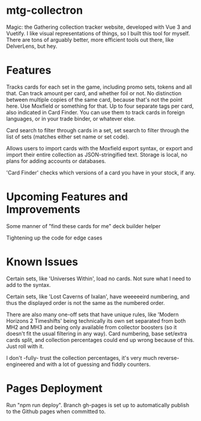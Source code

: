 # mtg-collectron

Magic: the Gathering collection tracker website, developed with Vue 3 and Vuetify. I like visual representations of things, so I built this tool for myself.
There are tons of arguably better, more efficient tools out there, like DelverLens, but hey.

# Features

Tracks cards for each set in the game, including promo sets, tokens and all that. Can track amount per card, and whether foil or not.
No distinction between multiple copies of the same card, because that's not the point here. Use Moxfield or something for that.
Up to four separate tags per card, also indicated in Card Finder. You can use them to track cards in foreign languages, or in your trade binder, or whatever else.

Card search to filter through cards in a set, set search to filter through the list of sets (matches either set name or set code).

Allows users to import cards with the Moxfield export syntax, or export and import their entire collection as JSON-stringified text.
Storage is local, no plans for adding accounts or databases.

'Card Finder' checks which versions of a card you have in your stock, if any.

# Upcoming Features and Improvements

Some manner of "find these cards for me" deck builder helper

Tightening up the code for edge cases

# Known Issues

Certain sets, like 'Universes Within', load no cards. Not sure what I need to add to the syntax.

Certain sets, like 'Lost Caverns of Ixalan', have weeeeeird numbering, and thus the displayed order is not the same as the numbered order.

There are also many one-off sets that have unique rules, like 'Modern Horizons 2 Timeshifts' being technically its own set separated from both MH2 and MH3 and being only available from collector boosters (so it doesn't fit the usual filtering in any way). Card numbering, base set/extra cards split, and collection percentages could end up wrong because of this. Just roll with it.

I don't -fully- trust the collection percentages, it's very much reverse-engineered and with a lot of guessing and fiddly counters.

# Pages Deployment

Run "npm run deploy". Branch gh-pages is set up to automatically publish to the Github pages when committed to.